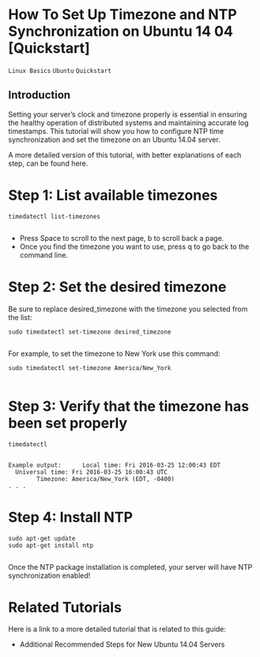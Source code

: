 # How To Set Up Timezone and NTP Synchronization on Ubuntu 14 04 [Quickstart]

```Linux Basics``` ```Ubuntu``` ```Quickstart```

## Introduction


Setting your server’s clock and timezone properly is essential in ensuring the healthy operation of distributed systems and maintaining accurate log timestamps. This tutorial will show you how to configure NTP time synchronization and set the timezone on an Ubuntu 14.04 server.


A more detailed version of this tutorial, with better explanations of each step, can be found here.


# Step 1: List available timezones


```
timedatectl list-timezones


```


- Press Space to scroll to the next page, b to scroll back a page.
- Once you find the timezone you want to use, press q to go back to the command line.

# Step 2: Set the desired timezone


Be sure to replace desired_timezone with the timezone you selected from the list:


```
sudo timedatectl set-timezone desired_timezone


```


For example, to set the timezone to New York use this command:


```
sudo timedatectl set-timezone America/New_York


```


# Step 3: Verify that the timezone has been set properly


```
timedatectl


```


```
Example output:      Local time: Fri 2016-03-25 12:00:43 EDT
  Universal time: Fri 2016-03-25 16:00:43 UTC
        Timezone: America/New_York (EDT, -0400)
. . .

```


# Step 4: Install NTP


```
sudo apt-get update
sudo apt-get install ntp


```


Once the NTP package installation is completed, your server will have NTP synchronization enabled!


# Related Tutorials


Here is a link to a more detailed tutorial that is related to this guide:


- Additional Recommended Steps for New Ubuntu 14.04 Servers

